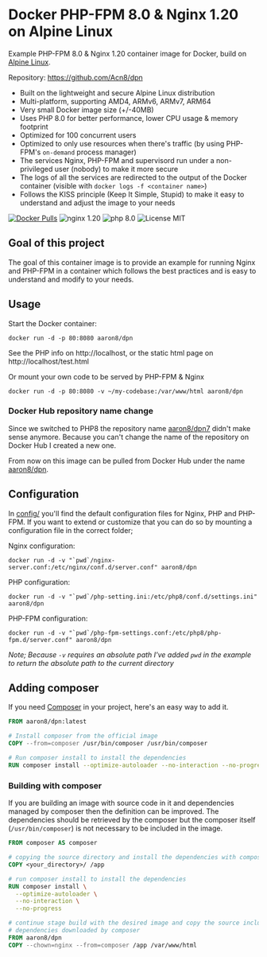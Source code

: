 # Docker PHP-FPM 8.0 & Nginx 1.20 on Alpine Linux
Example PHP-FPM 8.0 & Nginx 1.20 container image for Docker, build on [Alpine Linux](https://www.alpinelinux.org/).

Repository: https://github.com/Acn8/dpn


* Built on the lightweight and secure Alpine Linux distribution
* Multi-platform, supporting AMD4, ARMv6, ARMv7, ARM64
* Very small Docker image size (+/-40MB)
* Uses PHP 8.0 for better performance, lower CPU usage & memory footprint
* Optimized for 100 concurrent users
* Optimized to only use resources when there's traffic (by using PHP-FPM's `on-demand` process manager)
* The services Nginx, PHP-FPM and supervisord run under a non-privileged user (nobody) to make it more secure
* The logs of all the services are redirected to the output of the Docker container (visible with `docker logs -f <container name>`)
* Follows the KISS principle (Keep It Simple, Stupid) to make it easy to understand and adjust the image to your needs

[![Docker Pulls](https://img.shields.io/docker/pulls/Aaron8/dpn.svg)](https://hub.docker.com/r/Aaron8/dpn/)
![nginx 1.20](https://img.shields.io/badge/nginx-1.20-brightgreen.svg)
![php 8.0](https://img.shields.io/badge/php-8.0-brightgreen.svg)
![License MIT](https://img.shields.io/badge/license-MIT-blue.svg)

## Goal of this project
The goal of this container image is to provide an example for running Nginx and PHP-FPM in a container which follows
the best practices and is easy to understand and modify to your needs.

## Usage

Start the Docker container:

    docker run -d -p 80:8080 aaron8/dpn

See the PHP info on http://localhost, or the static html page on http://localhost/test.html

Or mount your own code to be served by PHP-FPM & Nginx

    docker run -d -p 80:8080 -v ~/my-codebase:/var/www/html aaron8/dpn

### Docker Hub repository name change
Since we switched to PHP8 the repository name [aaron8/dpn7](https://hub.docker.com/r/aaron8/dpn) didn't make sense anymore.
Because you can't change the name of the repository on Docker Hub I created a new one.

From now on this image can be pulled from Docker Hub under the name [aaron8/dpn](https://hub.docker.com/r/aaron8/dpn).

## Configuration
In [config/](https://github.com/Acn8/dpn/tree/master/config) you'll find the default configuration files for Nginx, PHP and PHP-FPM.
If you want to extend or customize that you can do so by mounting a configuration file in the correct folder;

Nginx configuration:

    docker run -d -v "`pwd`/nginx-server.conf:/etc/nginx/conf.d/server.conf" aaron8/dpn

PHP configuration:

    docker run -d -v "`pwd`/php-setting.ini:/etc/php8/conf.d/settings.ini" aaron8/dpn

PHP-FPM configuration:

    docker run -d -v "`pwd`/php-fpm-settings.conf:/etc/php8/php-fpm.d/server.conf" aaron8/dpn

_Note; Because `-v` requires an absolute path I've added `pwd` in the example to return the absolute path to the current directory_


## Adding composer

If you need [Composer](https://getcomposer.org/) in your project, here's an easy way to add it.

```Dockerfile
FROM aaron8/dpn:latest

# Install composer from the official image
COPY --from=composer /usr/bin/composer /usr/bin/composer

# Run composer install to install the dependencies
RUN composer install --optimize-autoloader --no-interaction --no-progress
```

### Building with composer

If you are building an image with source code in it and dependencies managed by composer then the definition can be improved.
The dependencies should be retrieved by the composer but the composer itself (`/usr/bin/composer`) is not necessary to be included in the image.

```Dockerfile
FROM composer AS composer

# copying the source directory and install the dependencies with composer
COPY <your_directory>/ /app

# run composer install to install the dependencies
RUN composer install \
  --optimize-autoloader \
  --no-interaction \
  --no-progress

# continue stage build with the desired image and copy the source including the
# dependencies downloaded by composer
FROM aaron8/dpn
COPY --chown=nginx --from=composer /app /var/www/html
```
